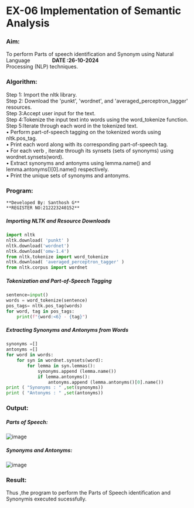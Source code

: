 # EX-06 Implementation of Semantic Analysis
### Aim: 
To perform Parts of speech identification and Synonym using Natural Language &emsp;&emsp;&emsp;&emsp;**DATE :26-10-2024**<br>Processing (NLP) techniques.
### Algorithm:
Step 1: Import the nltk library.<br>
Step 2: Download the 'punkt', 'wordnet', and 'averaged_perceptron_tagger' resources.<br>
Step 3:Accept user input for the text.<br>
Step 4:Tokenize the input text into words using the word_tokenize function.<br>
Step 5:Iterate through each word in the tokenized text.<br>
•	Perform part-of-speech tagging on the tokenized words using nltk.pos_tag.<br>
•	Print each word along with its corresponding part-of-speech tag.<br>
•	For each verb , iterate through its synsets (sets of synonyms) using wordnet.synsets(word).<br>
•	Extract synonyms and antonyms using lemma.name() and lemma.antonyms()[0].name() respectively.<br>
•	Print the unique sets of synonyms and antonyms.
### Program:
```
**Developed By: Santhosh G**
**REGISTER NO:212223240152**
```
##### Importing NLTK and Resource Downloads
```Python
import nltk
nltk.download( 'punkt' )
nltk.download('wordnet')
nltk.download('omw-1.4')
from nltk.tokenize import word_tokenize
nltk.download( 'averaged_perceptron_tagger' )
from nltk.corpus import wordnet
```
##### Tokenization and Part-of-Speech Tagging
```Python
sentence=input()
words = word_tokenize(sentence)
pos_tags= nltk.pos_tag(words)
for word, tag in pos_tags:
    print(f"{word:<6} - {tag}")
```
##### Extracting Synonyms and Antonyms from Words
```Python
synonyms =[]
antonyms =[]
for word in words:
    for syn in wordnet.synsets(word):
        for lemma in syn.lemmas():
            synonyms.append (lemma.name())
            if lemma.antonyms():
                antonyms.append (lemma.antonyms()[0].name())
print ( "Synonyms : " ,set(synonyms))
print ( "Antonyms : " ,set(antonyms))
```

### Output:
##### Parts of Speech:
![image](https://github.com/user-attachments/assets/5af734f5-7d4c-4335-8e57-3fd079a7e424)

##### Synonyms and Antonyms:
![image](https://github.com/user-attachments/assets/409b7e1d-20ea-4805-8773-a9461e01f4e0)


### Result:
Thus ,the program to perform the Parts of Speech identification and Synonymis executed sucessfully.<br>
